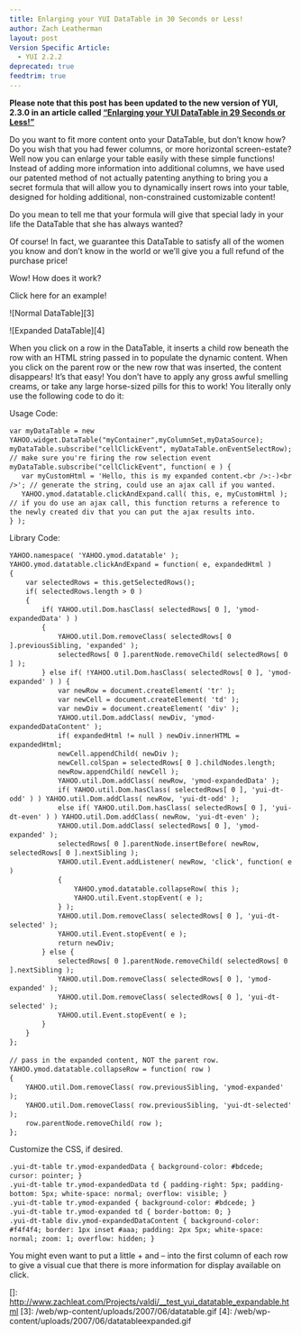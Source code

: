 ```yaml
---
title: Enlarging your YUI DataTable in 30 Seconds or Less!
author: Zach Leatherman
layout: post
Version Specific Article:
  - YUI 2.2.2
deprecated: true
feedtrim: true
---
```


**Please note that this post has been updated to the new version of YUI, 2.3.0 in an article called [“Enlarging your YUI DataTable in 29 Seconds or Less!”][1]**

 [1]: /web/2007/08/28/enlarging-your-yui-datatable-in-29-seconds-or-less/

Do you want to fit more content onto your DataTable, but don’t know how? Do you wish that you had fewer columns, or more horizontal screen-estate? Well now you can enlarge your table easily with these simple functions! Instead of adding more information into additional columns, we have used our patented method of not actually patenting anything to bring you a secret formula that will allow you to dynamically insert rows into your table, designed for holding additional, non-constrained customizable content!

Do you mean to tell me that your formula will give that special lady in your life the DataTable that she has always wanted?

Of course! In fact, we guarantee this DataTable to satisfy all of the women you know and don’t know in the world or we’ll give you a full refund of the purchase price!

Wow! How does it work?

 
Click here for an example!

![Normal DataTable][3]

![Expanded DataTable][4]  


When you click on a row in the DataTable, it inserts a child row beneath the row with an HTML string passed in to populate the dynamic content. When you click on the parent row or the new row that was inserted, the content disappears! It’s that easy! You don’t have to apply any gross awful smelling creams, or take any large horse-sized pills for this to work! You literally only use the following code to do it:

Usage Code:

    var myDataTable = new YAHOO.widget.DataTable("myContainer",myColumnSet,myDataSource);  
    myDataTable.subscribe("cellClickEvent", myDataTable.onEventSelectRow); // make sure you're firing the row selection event
    myDataTable.subscribe("cellClickEvent", function( e ) {
       var myCustomHtml = 'Hello, this is my expanded content.<br />:-)<br />'; // generate the string, could use an ajax call if you wanted.
       YAHOO.ymod.datatable.clickAndExpand.call( this, e, myCustomHtml ); // if you do use an ajax call, this function returns a reference to the newly created div that you can put the ajax results into.
    } );

Library Code:

    YAHOO.namespace( 'YAHOO.ymod.datatable' );
    YAHOO.ymod.datatable.clickAndExpand = function( e, expandedHtml )
    {
        var selectedRows = this.getSelectedRows();
        if( selectedRows.length > 0 )
        {
            if( YAHOO.util.Dom.hasClass( selectedRows[ 0 ], 'ymod-expandedData' ) )
            {
                YAHOO.util.Dom.removeClass( selectedRows[ 0 ].previousSibling, 'expanded' );
                selectedRows[ 0 ].parentNode.removeChild( selectedRows[ 0 ] );
            } else if( !YAHOO.util.Dom.hasClass( selectedRows[ 0 ], 'ymod-expanded' ) ) {
                var newRow = document.createElement( 'tr' );
                var newCell = document.createElement( 'td' );
                var newDiv = document.createElement( 'div' );
                YAHOO.util.Dom.addClass( newDiv, 'ymod-expandedDataContent' );
                if( expandedHtml != null ) newDiv.innerHTML = expandedHtml;
                newCell.appendChild( newDiv );
                newCell.colSpan = selectedRows[ 0 ].childNodes.length;
                newRow.appendChild( newCell );      
                YAHOO.util.Dom.addClass( newRow, 'ymod-expandedData' );
                if( YAHOO.util.Dom.hasClass( selectedRows[ 0 ], 'yui-dt-odd' ) ) YAHOO.util.Dom.addClass( newRow, 'yui-dt-odd' );
                else if( YAHOO.util.Dom.hasClass( selectedRows[ 0 ], 'yui-dt-even' ) ) YAHOO.util.Dom.addClass( newRow, 'yui-dt-even' );
                YAHOO.util.Dom.addClass( selectedRows[ 0 ], 'ymod-expanded' );
                selectedRows[ 0 ].parentNode.insertBefore( newRow, selectedRows[ 0 ].nextSibling );
                YAHOO.util.Event.addListener( newRow, 'click', function( e )
                {
                    YAHOO.ymod.datatable.collapseRow( this );
                    YAHOO.util.Event.stopEvent( e );
                } );
                YAHOO.util.Dom.removeClass( selectedRows[ 0 ], 'yui-dt-selected' );
                YAHOO.util.Event.stopEvent( e );
                return newDiv;
            } else {
                selectedRows[ 0 ].parentNode.removeChild( selectedRows[ 0 ].nextSibling );
                YAHOO.util.Dom.removeClass( selectedRows[ 0 ], 'ymod-expanded' );
                YAHOO.util.Dom.removeClass( selectedRows[ 0 ], 'yui-dt-selected' );
                YAHOO.util.Event.stopEvent( e );
            }
        }
    };
     
    // pass in the expanded content, NOT the parent row.
    YAHOO.ymod.datatable.collapseRow = function( row )
    {
        YAHOO.util.Dom.removeClass( row.previousSibling, 'ymod-expanded' );
        YAHOO.util.Dom.removeClass( row.previousSibling, 'yui-dt-selected' );
        row.parentNode.removeChild( row );
    };

Customize the CSS, if desired.

    .yui-dt-table tr.ymod-expandedData { background-color: #bdcede; cursor: pointer; }
    .yui-dt-table tr.ymod-expandedData td { padding-right: 5px; padding-bottom: 5px; white-space: normal; overflow: visible; }
    .yui-dt-table tr.ymod-expanded { background-color: #bdcede; }
    .yui-dt-table tr.ymod-expanded td { border-bottom: 0; }
    .yui-dt-table div.ymod-expandedDataContent { background-color: #f4f4f4; border: 1px inset #aaa; padding: 2px 5px; white-space: normal; zoom: 1; overflow: hidden; }

You might even want to put a little + and – into the first column of each row to give a visual cue that there is more information for display available on click.

 []: http://www.zachleat.com/Projects/valdi/__test_yui_datatable_expandable.html
 [3]: /web/wp-content/uploads/2007/06/datatable.gif
 [4]: /web/wp-content/uploads/2007/06/datatableexpanded.gif
